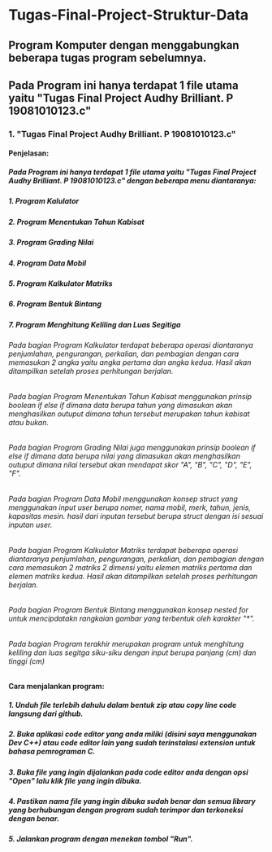 # Tugas-Final-Project-Struktur-Data
## Program Komputer dengan menggabungkan beberapa tugas program sebelumnya.

## Pada Program ini hanya terdapat 1 file utama yaitu "Tugas Final Project Audhy Brilliant. P 19081010123.c"

### 1. "Tugas Final Project Audhy Brilliant. P 19081010123.c"
#### Penjelasan:

##### Pada Program ini hanya terdapat 1 file utama yaitu "Tugas Final Project Audhy Brilliant. P 19081010123.c" dengan beberapa menu diantaranya:
##### 1. Program Kalulator
##### 2. Program Menentukan Tahun Kabisat
##### 3. Program Grading Nilai
##### 4. Program Data Mobil
##### 5. Program Kalkulator Matriks
##### 6. Program Bentuk Bintang
##### 7. Program Menghitung Keliling dan Luas Segitiga

###### Pada bagian Program Kalkulator terdapat beberapa operasi diantaranya penjumlahan, pengurangan, perkalian, dan pembagian dengan cara memasukan 2 angka yaitu angka pertama dan angka kedua. Hasil akan ditampilkan setelah proses perhitungan berjalan.

###### Pada bagian Program Menentukan Tahun Kabisat menggunakan prinsip boolean if else if dimana data berupa tahun yang dimasukan akan menghasilkan outuput dimana tahun tersebut merupakan tahun kabisat atau bukan.

###### Pada bagian Program Grading Nilai juga menggunakan prinsip boolean if else if dimana data berupa nilai yang dimasukan akan menghasilkan outuput dimana nilai tersebut akan mendapat skor "A", "B", "C", "D", "E", "F".

###### Pada bagian Program Data Mobil menggunakan konsep struct yang menggunakan input user berupa nomer, nama mobil, merk, tahun, jenis, kapasitas mesin. hasil dari inputan tersebut berupa struct dengan isi sesuai inputan user.

###### Pada bagian Program Kalkulator Matriks terdapat beberapa operasi diantaranya penjumlahan, pengurangan, perkalian, dan pembagian dengan cara memasukan 2 matriks 2 dimensi yaitu elemen matriks pertama dan elemen matriks kedua. Hasil akan ditampilkan setelah proses perhitungan berjalan.

###### Pada bagian Program Bentuk Bintang menggunakan konsep nested for untuk mencipdatakn rangkaian gambar yang terbentuk oleh karakter "*".

###### Pada bagian Program terakhir merupakan program untuk menghitung keliling dan luas segitga siku-siku dengan input berupa panjang (cm) dan tinggi (cm)

#### Cara menjalankan program:

##### 1. Unduh file terlebih dahulu dalam bentuk zip atau copy line code langsung dari github.
##### 2. Buka aplikasi code editor yang anda miliki (disini saya menggunakan Dev C++) atau code editor lain yang sudah terinstalasi extension untuk bahasa pemrograman C.
##### 3. Buka file yang ingin dijalankan pada code editor anda dengan opsi "Open" lalu klik file yang ingin dibuka.
##### 4. Pastikan nama file yang ingin dibuka sudah benar dan semua library yang berhubungan dengan program sudah terimpor dan terkoneksi dengan benar.
##### 5. Jalankan program dengan menekan tombol "Run".
